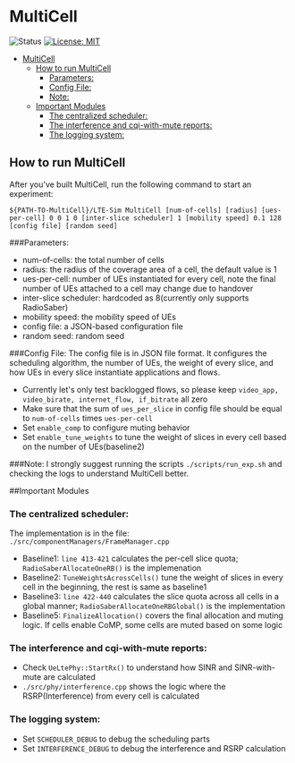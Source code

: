 # MultiCell
![Status](https://img.shields.io/badge/Version-Experimental-green.svg)
[![License: MIT](https://img.shields.io/badge/License-MIT-yellow.svg)](https://opensource.org/licenses/MIT)

- [MultiCell](#multicell)
  - [How to run MultiCell](#how-to-run-multicell)
    - [Parameters:](#parameters)
    - [Config File:](#config-file)
    - [Note:](#note)
  - [Important Modules](#important-modules)
    - [The centralized scheduler:](#the-centralized-scheduler)
    - [The interference and cqi-with-mute reports:](#the-interference-and-cqi-with-mute-reports)
    - [The logging system:](#the-logging-system)

## How to run MultiCell
After you've built MultiCell, run the following command to start an experiment:

```
${PATH-TO-MultiCell}/LTE-Sim MultiCell [num-of-cells] [radius] [ues-per-cell] 0 0 1 0 [inter-slice scheduler] 1 [mobility speed] 0.1 128 [config file] [random seed]
```

###Parameters:
* num-of-cells: the total number of cells
* radius: the radius of the coverage area of a cell, the default value is 1
* ues-per-cell: number of UEs instantiated for every cell, note the final number of UEs attached to a cell may change due to handover
* inter-slice scheduler: hardcoded as 8(currently only supports RadioSaber)
* mobility speed: the mobility speed of UEs
* config file: a JSON-based configuration file
* random seed: random seed


###Config File:
The config file is in JSON file format. It configures the scheduling algorithm, the number of UEs, the weight of every slice, and how UEs in every slice instantiate applications and flows.

* Currently let's only test backlogged flows, so please keep ```video_app, video_birate, internet_flow, if_bitrate``` all zero
* Make sure that the sum of ```ues_per_slice``` in config file should be equal to ```num-of-cells``` times ```ues-per-cell```
* Set ```enable_comp``` to configure muting behavior
* Set ```enable_tune_weights``` to tune the weight of slices in every cell based on the number of UEs(baseline2)


###Note:
I strongly suggest running the scripts ```./scripts/run_exp.sh``` and checking the logs to understand MultiCell better.

##Important Modules
### The centralized scheduler:
The implementation is in the file: ```./src/componentManagers/FrameManager.cpp```

* Baseline1: ```line 413-421``` calculates the per-cell slice quota; ``` RadioSaberAllocateOneRB()``` is the implemenation
* Baseline2: ```TuneWeightsAcrossCells()``` tune the weight of slices in every cell in the beginning, the rest is same as baseline1
* Baseline3: ```line 422-440``` calculates the slice quota across all cells in a global manner; ```RadioSaberAllocateOneRBGlobal()``` is the implementation
* Baseline5: ```FinalizeAllocation()``` covers the final allocation and muting logic. If cells enable CoMP, some cells are muted based on some logic

### The interference and cqi-with-mute reports:
* Check ```UeLtePhy::StartRx()``` to understand how SINR and SINR-with-mute are calculated
* ```./src/phy/interference.cpp``` shows the logic where the RSRP(Interference) from every cell is calculated

### The logging system:
* Set ```SCHEDULER_DEBUG``` to debug the scheduling parts
* Set ```INTERFERENCE_DEBUG``` to debug the interference and RSRP calculation
